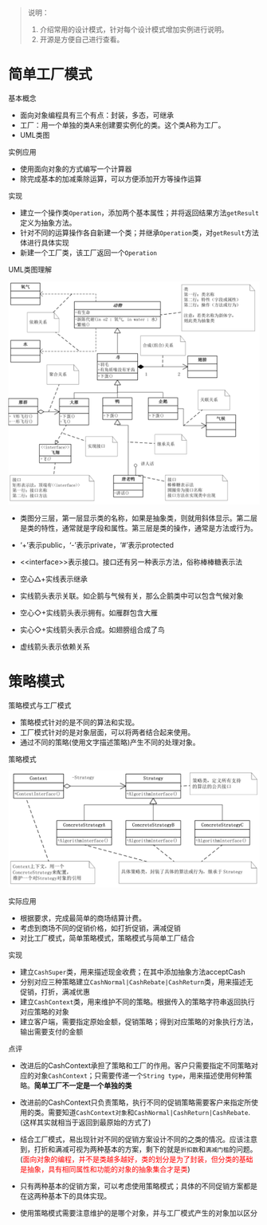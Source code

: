 > 说明：
>
> 1. 介绍常用的设计模式，针对每个设计模式增加实例进行说明。
> 2. 开源是方便自己进行查看。

# 简单工厂模式

基本概念

- 面向对象编程具有三个有点：封装，多态，可继承
- 工厂：用一个单独的类A来创建要实例化的类。这个类A称为工厂。
- UML类图

实例应用

- 使用面向对象的方式编写一个计算器
- 除完成基本的加减乘除运算，可以方便添加开方等操作运算

实现

- 建立一个操作类`Operation`，添加两个基本属性；并将返回结果方法`getResult`定义为抽象方法。
- 针对不同的运算操作各自新建一个类；并继承`Operation`类，对`getResult`方法体进行具体实现
- 新建一个工厂类，该工厂返回一个`Operation`

UML类图理解

![UML类图](https://github.com/iswyq/GOF/blob/master/img/UML%E7%B1%BB%E5%9B%BE.jpg)

- 类图分三层，第一层显示类的名称，如果是抽象类，则就用斜体显示。第二层是类的特性，通常就是字段和属性。第三层是类的操作，通常是方法或行为。

- ‘+’表示public，‘-’表示private，‘#’表示protected
- \<\<interface>>表示接口。接口还有另一种表示方法，俗称棒棒糖表示法
- 空心△+实线表示继承
- 实线箭头表示关联。如企鹅与气候有关，那么企鹅类中可以包含气候对象
- 空心◇+实线箭头表示拥有。如雁群包含大雁
- 实心◇+实线箭头表示合成。如翅膀组合成了鸟
- 虚线箭头表示依赖关系

# 策略模式

策略模式与工厂模式

- 策略模式针对的是不同的算法和实现。
- 工厂模式针对的是对象层面，可以将两者结合起来使用。
- 通过不同的策略(使用文字描述策略)产生不同的处理对象。

策略模式

![](https://github.com/iswyq/GOF/blob/master/img/%E7%AD%96%E7%95%A5%E6%A8%A1%E5%BC%8F.jpg)

实际应用

- 根据要求，完成最简单的商场结算计费。
- 考虑到商场不同的促销价格，如打折促销，满减促销
- 对比工厂模式，简单策略模式，策略模式与简单工厂结合

实现

- 建立`CashSuper`类，用来描述现金收费；在其中添加抽象方法acceptCash
- 分别对应三种策略建立`CashNormal|CashRebate|CashReturn`类，用来描述无促销，打折，满减优惠
- 建立`CashContext`类，用来维护不同的策略。根据传入的策略字符串返回执行对应策略的对象
- 建立客户端，需要指定原始金额，促销策略；得到对应策略的对象执行方法，输出需要支付的金额

点评

- 改进后的CashContext承担了策略和工厂的作用。客户只需要指定不同策略对应的对象`CashContext`；只需要传递一个`String type`，用来描述使用何种策略。**简单工厂不一定是一个单独的类**
- 改进前的CashContext只负责策略，执行不同的促销策略需要客户来指定所使用的类。需要知道`CashContext对象`和`CashNormal|CashReturn|CashRebate`.(这样其实就相当于返回到最原始的方式了)

- 结合工厂模式，易出现针对不同的促销方案设计不同的之类的情况。应该注意到，打折和满减可视为两种基本的方案，剩下的就是`折扣数`和`满减门槛`的问题。(<font color='red'>面向对象的编程，并不是类越多越好，类的划分是为了封装，但分类的基础是抽象，具有相同属性和功能的对象的抽象集合才是类</font>)
- 只有两种基本的促销方案，可以考虑使用策略模式；具体的不同促销方案都是在这两种基本下的具体实现。
- 使用策略模式需要注意维护的是哪个对象，并与工厂模式产生的对象加以区分
